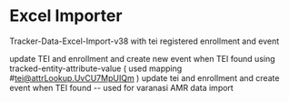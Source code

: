 # Excel Importer
  
 Tracker-Data-Excel-Import-v38 with tei registered enrollment and event
 
 update TEI and enrollment and create new event when TEI found using tracked-entity-attribute-value
 ( used mapping #tei@attrLookup.UvCU7MpUIQm )
 update tei and enrollment and create event when TEI found -- used for varanasi AMR data import